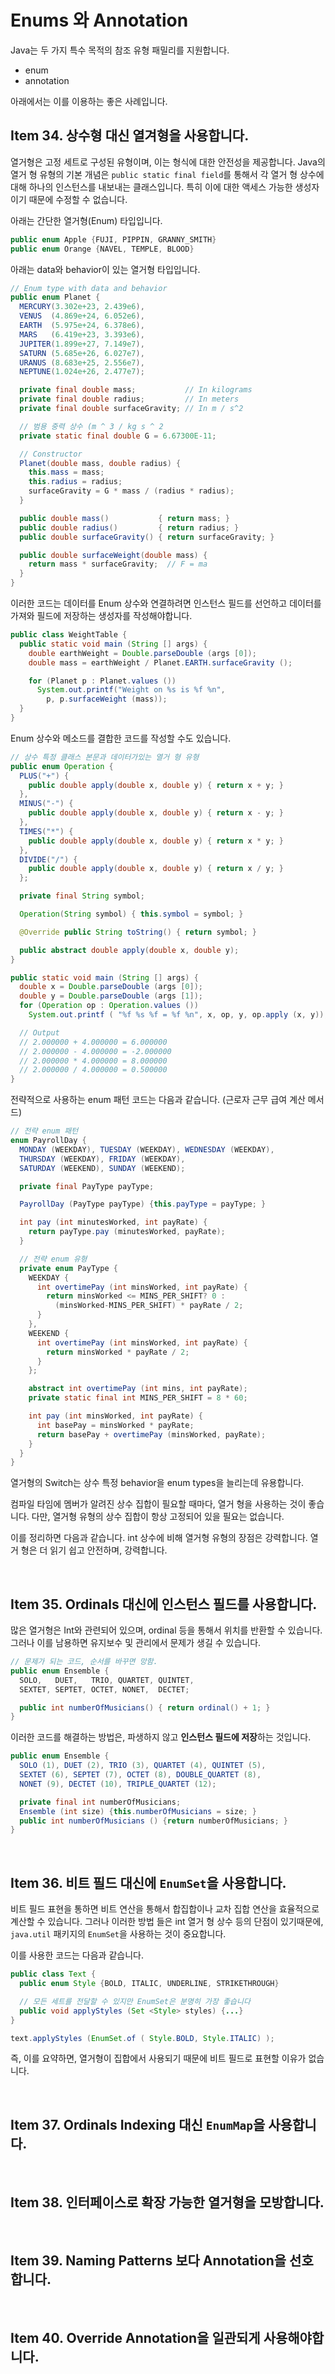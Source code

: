 # Enums 와 Annotation

Java는 두 가지 특수 목적의 참조 유형 패밀리를 지원합니다.

- enum
- annotation

아래에서는 이를 이용하는 좋은 사례입니다.

## Item 34. 상수형 대신 열겨형을 사용합니다.

열거형은 고정 세트로 구성된 유형이며, 이는 형식에 대한 안전성을 제공합니다. Java의 열거 형 유형의 기본 개념은 `public static final field`를 통해서 각 열거 형 상수에 대해 하나의 인스턴스를 내보내는 클래스입니다. 특히 이에 대한 액세스 가능한 생성자이기 때문에 수정할 수 없습니다.

아래는 간단한 열거형(Enum) 타입입니다.

```java
public enum Apple {FUJI, PIPPIN, GRANNY_SMITH}
public enum Orange {NAVEL, TEMPLE, BLOOD}
```

아래는 data와 behavior이 있는 열거형 타입입니다.

```java
// Enum type with data and behavior
public enum Planet {
  MERCURY(3.302e+23, 2.439e6),
  VENUS  (4.869e+24, 6.052e6),
  EARTH  (5.975e+24, 6.378e6),
  MARS   (6.419e+23, 3.393e6),
  JUPITER(1.899e+27, 7.149e7),
  SATURN (5.685e+26, 6.027e7),
  URANUS (8.683e+25, 2.556e7),
  NEPTUNE(1.024e+26, 2.477e7);

  private final double mass;           // In kilograms
  private final double radius;         // In meters
  private final double surfaceGravity; // In m / s^2

  // 범용 중력 상수 (m ^ 3 / kg s ^ 2
  private static final double G = 6.67300E-11;

  // Constructor
  Planet(double mass, double radius) {
    this.mass = mass;
    this.radius = radius;
    surfaceGravity = G * mass / (radius * radius);
  }

  public double mass()           { return mass; }
  public double radius()         { return radius; }
  public double surfaceGravity() { return surfaceGravity; }

  public double surfaceWeight(double mass) {
    return mass * surfaceGravity;  // F = ma
  }
}
```

이러한 코드는 데이터를 Enum 상수와 연결하려면 인스턴스 필드를 선언하고 데이터를 가져와 필드에 저장하는 생성자를 작성해야합니다.

```java
public class WeightTable {
  public static void main (String [] args) {
    double earthWeight = Double.parseDouble (args [0]);
    double mass = earthWeight / Planet.EARTH.surfaceGravity ();

    for (Planet p : Planet.values ​​())
      System.out.printf("Weight on %s is %f %n",
        p, p.surfaceWeight (mass));
  }
}
```

Enum 상수와 메소드를 결합한 코드를 작성할 수도 있습니다.

```java
// 상수 특정 클래스 본문과 데이터가있는 열거 형 유형
public enum Operation {
  PLUS("+") {
    public double apply(double x, double y) { return x + y; }
  },
  MINUS("-") {
    public double apply(double x, double y) { return x - y; }
  },
  TIMES("*") {
    public double apply(double x, double y) { return x * y; }
  },
  DIVIDE("/") {
    public double apply(double x, double y) { return x / y; }
  };

  private final String symbol;

  Operation(String symbol) { this.symbol = symbol; }

  @Override public String toString() { return symbol; }

  public abstract double apply(double x, double y);
}
```

```java
public static void main (String [] args) {
  double x = Double.parseDouble (args [0]);
  double y = Double.parseDouble (args [1]);
  for (Operation op : Operation.values ​​())
    System.out.printf ( "%f %s %f = %f %n", x, op, y, op.apply (x, y));

  // Output
  // 2.000000 + 4.000000 = 6.000000
  // 2.000000 - 4.000000 = -2.000000
  // 2.000000 * 4.000000 = 8.000000
  // 2.000000 / 4.000000 = 0.500000
}
```

전략적으로 사용하는 enum 패턴 코드는 다음과 같습니다. (근로자 근무 급여 계산 메서드)

```java
// 전략 enum 패턴
enum PayrollDay {
  MONDAY (WEEKDAY), TUESDAY (WEEKDAY), WEDNESDAY (WEEKDAY),
  THURSDAY (WEEKDAY), FRIDAY (WEEKDAY),
  SATURDAY (WEEKEND), SUNDAY (WEEKEND);

  private final PayType payType;

  PayrollDay (PayType payType) {this.payType = payType; }

  int pay (int minutesWorked, int payRate) {
    return payType.pay (minutesWorked, payRate);
  }

  // 전략 enum 유형
  private enum PayType {
    WEEKDAY {
      int overtimePay (int minsWorked, int payRate) {
        return minsWorked <= MINS_PER_SHIFT? 0 :
          (minsWorked-MINS_PER_SHIFT) * payRate / 2;
      }
    },
    WEEKEND {
      int overtimePay (int minsWorked, int payRate) {
        return minsWorked * payRate / 2;
      }
    };

    abstract int overtimePay (int mins, int payRate);
    private static final int MINS_PER_SHIFT = 8 * 60;

    int pay (int minsWorked, int payRate) {
      int basePay = minsWorked * payRate;
      return basePay + overtimePay (minsWorked, payRate);
    }
  }
}
```

열거형의 Switch는 상수 특정 behavior을 enum types을 늘리는데 유용합니다.

컴파일 타임에 멤버가 알려진 상수 집합이 필요할 때마다, 열거 형을 사용하는 것이 좋습니다. 다만, 열거형 유형의 상수 집합이 항상 고정되어 있을 필요는 없습니다.

이를 정리하면 다음과 같습니다. int 상수에 비해 열거형 유형의 장점은 강력합니다.
열거 형은 더 읽기 쉽고 안전하며, 강력합니다.

<br/>

## Item 35. Ordinals 대신에 인스턴스 필드를 사용합니다.

많은 열거형은 Int와 관련되어 있으며, ordinal 등을 통해서 위치를 반환할 수 있습니다. 그러나 이를 남용하면 유지보수 및 관리에서 문제가 생길 수 있습니다.

```java
// 문제가 되는 코드, 순서를 바꾸면 망함.
public enum Ensemble {
  SOLO,   DUET,   TRIO, QUARTET, QUINTET,
  SEXTET, SEPTET, OCTET, NONET,  DECTET;

  public int numberOfMusicians() { return ordinal() + 1; }
}
```

이러한 코드를 해결하는 방법은, 파생하지 않고 **인스턴스 필드에 저장**하는 것입니다.

```java
public enum Ensemble {
  SOLO (1), DUET (2), TRIO (3), QUARTET (4), QUINTET (5),
  SEXTET (6), SEPTET (7), OCTET (8), DOUBLE_QUARTET (8),
  NONET (9), DECTET (10), TRIPLE_QUARTET (12);

  private final int numberOfMusicians;
  Ensemble (int size) {this.numberOfMusicians = size; }
  public int numberOfMusicians () {return numberOfMusicians; }
}
```

<br/>

## Item 36. 비트 필드 대신에 `EnumSet`을 사용합니다.

비트 필드 표현을 통하면 비트 연산을 통해서 합집합이나 교차 집합 연산을 효율적으로 계산할 수 있습니다. 그러나 이러한 방법 들은 int 열거 형 상수 등의 단점이 있기때문에, `java.util` 패키지의 `EnumSet`을 사용하는 것이 중요합니다.

이를 사용한 코드는 다음과 같습니다.

```java
public class Text {
  public enum Style {BOLD, ITALIC, UNDERLINE, STRIKETHROUGH}

  // 모든 세트를 전달할 수 있지만 EnumSet은 분명히 가장 좋습니다
  public void applyStyles (Set <Style> styles) {...}
}
```

```java
text.applyStyles (EnumSet.of ( Style.BOLD, Style.ITALIC) );
```

즉, 이를 요약하면, 열거형이 집합에서 사용되기 때문에 비트 필드로 표현할 이유가 없습니다.

<br/>

## Item 37. Ordinals Indexing 대신 `EnumMap`을 사용합니다.

<br/>

## Item 38. 인터페이스로 확장 가능한 열거형을 모방합니다.

<br/>

## Item 39. Naming Patterns 보다 Annotation을 선호합니다.

<br/>

## Item 40. Override Annotation을 일관되게 사용해야합니다.
